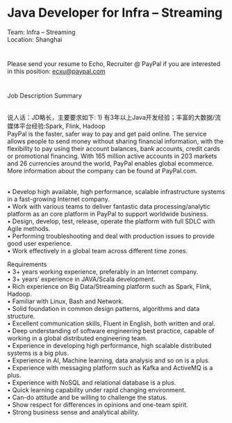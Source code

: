 Java Developer for Infra – Streaming
=
Team: Infra – Streaming
   <br />
Location: Shanghai
#
Please send your resume to Echo, Recruiter @ PayPal if you are interested in this position: ecxu@paypal.com
#
Job Description Summary

<br />说人话：JD略长，主要要求如下: 1) 有3年以上Java开发经验；丰富的大数据/流媒体平台经验:Spark, Flink, Hadoop
   <br />PayPal is the faster, safer way to pay and get paid online. The service allows people to send money without sharing financial information, with the flexibility to pay using their account balances, bank accounts, credit cards or promotional financing. With 165 million active accounts in 203 markets and 26 currencies around the world, PayPal enables global ecommerce. More information about the company can be found at PayPal.com. 
   
   <br />•	Develop high available, high performance, scalable infrastructure systems in a fast-growing Internet company.
   <br />•	Work with various teams to deliver fantastic data processing/analytic platform as an core platform in PayPal to support worldwide business.
   <br />•	Design, develop, test, release, operate the platform with full SDLC with Agile methods.
   <br />•	Performing troubleshooting and deal with production issues to provide good user experience.
   <br />•	Work effectively in a global team across different time zones.


Requirements
   <br />•	3+ years working experience, preferably in an Internet company.
   <br />•	3+ years’ experience in JAVA/Scala development.
   <br />•	Rich experience on Big Data/Streaming platform such as Spark, Flink, Hadoop.
   <br />•	Familiar with Linux, Bash and Network.
   <br />•	Solid foundation in common design patterns, algorithms and data structure.
   <br />•	Excellent communication skills, Fluent in English, both written and oral.
   <br />•	Deep understanding of software engineering best practice, capable of working in a global distributed engineering team.
   <br />•	Experience in developing high performance, high scalable distributed systems is a big plus.
   <br />•	Experience in AI, Machine learning, data analysis and so on is a plus.
   <br />•	Experience with messaging platform such as Kafka and ActiveMQ is a plus.
   <br />•	Experience with NoSQL and relational database is a plus.
   <br />•	Quick learning capability under rapid changing environment.
   <br />•	Can-do attitude and be willing to challenge the status.
   <br />•	Show respect for differences in opinions and one-team spirit.
   <br />•	Strong business sense and analytical ability.
